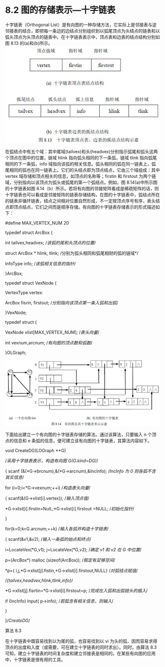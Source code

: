 # 8.2 图的存储表示—十字链表

十字链表（Orthogonal List）是有向图的一种存储方法，它实际上是邻接表与逆邻接表的结合，即把每一条边的边结点分别组织到以弧尾顶点为头结点的链表和以弧头顶点为头顶点的链表中。在十字链表表示中，顶点表和边表的结点结构分别如图 8.13 的(a)和(b)所示。![](img/034ef9ca269d016fb794cdb652870d43.jpg)

在弧结点中有五个域：其中尾域(tailvex)和头(headvex)分别指示弧尾和弧头这两个顶点在图中的位置，链域 hlink 指向弧头相同的下一条弧，链域 tlink 指向弧尾相同的下一条弧，info 域指向该弧的相关信息。弧头相同的弧在同一链表上，弧尾相同的弧也在同一链表上。它们的头结点即为顶点结点，它由三个域组成：其中 vertex 域存储和顶点相关的信息，如顶点的名称等；firstin 和 firstout 为两个链域，分别指向以该顶点为弧头或弧尾的第一个弧结点。例如，图 8.14(a)中所示图的十字链表如图 8.14（b）所示。若将有向图的邻接矩阵看成是稀疏矩阵的话，则十字链表也可以看成是邻接矩阵的链表存储结构，在图的十字链表中，弧结点所在的链表非循环链表，结点之间相对位置自然形成，不一定按顶点序号有序，表头结点即顶点结点，它们之间而是顺序存储。有向图的十字链表存储表示的形式描述如下：

#define MAX_VERTEX_NUM 20

typedef struct ArcBox {

int tailvex,headvex; /*该弧的尾和头顶点的位置*/

struct ArcBox * hlink, tlink; /分别为弧头相同和弧尾相财的弧的链域*/

InfoType info; /*该弧相关信息的指针*/

}ArcBox;

typedef struct VexNode {

VertexType vertex:

ArcBox fisrin, firstout; /*分别指向该顶点第一条入弧和出弧*/

}VexNode;

typedef struct {

VexNode xlist[MAX_VERTEX_NUM]; /*表头向量*/

int vexnum,arcnum; /*有向图的顶点数和弧数*/

}OLGraph;

![](img/2b5ebb1089abc0282248eabd72ea4847.jpg)

下面给出建立一个有向图的十字链表存储的算法。通过该算法，只要输入 n 个顶点的信息和 e 条弧的信息，便可建立该有向图的十字链表，其算法内容如下。

void CreateDG(LOGraph **G)

/*采用十字链表表示，构造有向图 G(G.kind=DG)*/

{ scanf (&(*G->brcnum),&(*G->arcnum),&IncInfo); /*IncInfo 为 0 则各弧不含其实信息*/

for (i=0;i<*G->vexnum;++i) /*构造表头向量*/

{ scanf(&(G->xlist[i].vertex)); /*输入顶点值*/

*G->xlist[i].firstin=NulL;*G->xlist[i].firstout =NULL; /*初始化指针*/

}

for(k=0;k<G.arcnum;++k) /*输入各弧并构造十字链表*/

{ scanf(&v1,&v2); /*输入一条弧的始点和终点*/

i=LocateVex(*G,v1); j=LocateVex(*G,v2); /*确定 v1 和 v2 在 G 中位置*/

p=(ArcBox*) malloc (sizeof(ArcBox)); /*假定有足够空间*/

*p={ i,j,*G->xlist[j].fistin,*G->xlist[i].firstout,NULL} /*对弧结点赋值*/

/*{tailvex,headvex,hlink,tlink,info}*/

*G->xlist[j].fisrtin=*G->xlist[i].firstout=p; /*完成在入弧和出弧链头的插入*/

if (IncInfo) Input( p->info); /*若弧含有相关信息，则输入*/

}

}/*CreateDG*/

算法 8.3

在十字链表中既容易找到以为尾的弧，也容易找到以 vi 为头的弧，因而容易求得顶点的出度和入度（或需要，可在建立十字链表的同时求出）。同时，由算法 8.3 可知，建立十字链表的时间复杂度和建立邻接表是相同的。在某些有向图的应用中，十字链表是很有用的工具。